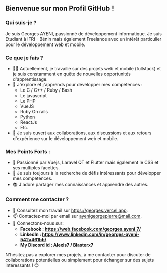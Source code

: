 <!--
**Georges987/Georges987** is a ✨ _special_ ✨ repository because its `README.md` (this file) appears on your GitHub profile.

Here are some ideas to get you started:

- 🔭 I’m currently working on ...
- 🌱 I’m currently learning ...
- 👯 I’m looking to collaborate on ...
- 🤔 I’m looking for help with ...
- 💬 Ask me about ...
- 📫 How to reach me: ...
- 😄 Pronouns: ...
- ⚡ Fun fact: ...
-->
## Bienvenue sur mon Profil GitHub !

### Qui suis-je ?

Je suis Georges AYENI, passionné de développement informatique. Je suis Etudiant à IFRI - Bénin mais également Freelance avec un intérêt particulier pour le développement web et mobile. 

### Ce que je fais ?

- 👨‍💻 Actuellement, je travaille sur des projets web et mobile (fullstack) et je suis constamment en quête de nouvelles opportunités d'apprentissage.
- 🌱 J'explore et j'apprends pour développer mes compétences :
    - Le C / C++ / Ruby / Bash
    - Le javascript
    - Le PHP
    - VueJS
    - Ruby On rails
    - Python
    - ReactJs
    - Etc.
- 💬 Je suis ouvert aux collaborations, aux discussions et aux retours d'expérience sur le développement web et mobile.

### Mes Points Forts :

- 🔭 Passionné par Vuejs, Laravel QT et Flutter mais également le CSS et ses multiples facettes.
- 🚀 Je suis toujours à la recherche de défis intéressants pour développer mes compétences.
- 📚 J'adore partager mes connaissances et apprendre des autres.

### Comment me contacter ?

- 💼 Consultez mon travail sur https://georges.vercel.app.
- 📫 Contactez-moi par email sur ayenigeorgepierre@mail.com.
- 🔗 Connectons-nous sur:
   - **Facebook : https://web.facebook.com/georges.ayeni.7/**
   - **LinkedIn : https://www.linkedin.com/in/georges-ayeni-542a461bb/**
   - **My Discord id : Alexis7 / Blasterx7**
<!--
### Statistiques GitHub :

[![Mes Stats GitHub](https://github-readme-stats.vercel.app/api?username=votreusername&show_icons=true&theme=radical)](https://github.com/votreusername)

### Projets Notables :

- [Projet 1]
- [Projet 2]
- [Projet 3]

-->
N'hésitez pas à explorer mes projets, à me contacter pour discuter de collaborations potentielles ou simplement pour échanger sur des sujets intéressants ! 😊
